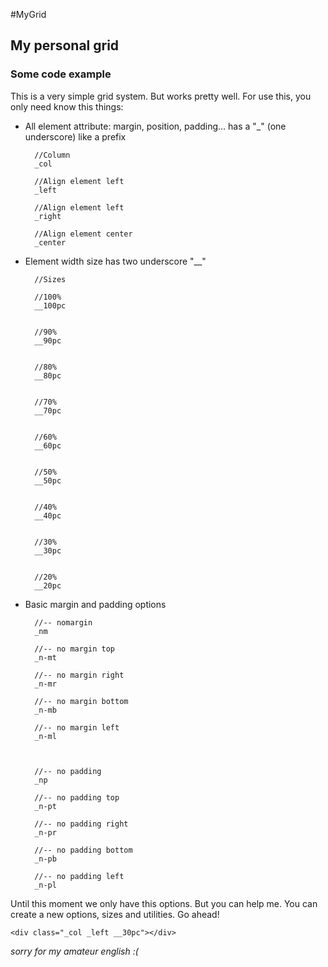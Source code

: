 #MyGrid
## My personal grid

### Some code example

This is a very simple grid system. But works pretty well.
For use this, you only need know this things:

- All element attribute: margin, position, padding... has a "_" (one underscore) like a prefix

		//Column
		_col
	
		//Align element left
		_left
	
		//Align element left
		_right
	
		//Align element center
		_center


- Element width size has two underscore "__"

		//Sizes
		
		//100%
		__100pc

		
		//90%
		__90pc
		
		
		//80%
		__80pc
		
		
		//70%
		__70pc
		
		
		//60%
		__60pc
		
		
		//50%
		__50pc
		
		
		//40%
		__40pc
		
		
		//30%
		__30pc
		
		
		//20%
		__20pc
		
- Basic margin and padding options

		//-- nomargin	
		_nm

		//-- no margin top
		_n-mt

		//-- no margin right
		_n-mr

		//-- no margin bottom
		_n-mb

		//-- no margin left
		_n-ml
		
		
		
		//-- no padding	
		_np

		//-- no padding top
		_n-pt

		//-- no padding right
		_n-pr

		//-- no padding bottom
		_n-pb

		//-- no padding left
		_n-pl
		
		

Until this moment we only have this options. But you can help me. You can create a new options, sizes and utilities. Go ahead!

	<div class="_col _left __30pc"></div>

 *sorry for my amateur english :(*
